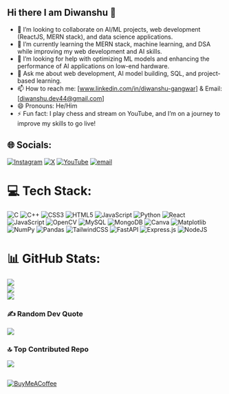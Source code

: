 ## Hi there I am Diwanshu 👋

- 👯 I’m looking to collaborate on AI/ML projects, web development (ReactJS, MERN stack), and data science applications.<br>
- 🌱 I’m currently learning the MERN stack, machine learning, and DSA while improving my web development and AI skills. <br> 
- 🤔 I’m looking for help with optimizing ML models and enhancing the performance of AI applications on low-end hardware. <br>
- 💬 Ask me about web development, AI model building, SQL, and project-based learning.  <br>
- 📫 How to reach me: [www.linkedin.com/in/diwanshu-gangwar] & Email:[diwanshu.dev44@gmail.com]<br> 
- 😄 Pronouns: He/Him  <br>
- ⚡ Fun fact: I play chess and stream on YouTube, and I’m on a journey to improve my skills to go live!<br>


## 🌐 Socials:
[![Instagram](https://img.shields.io/badge/Instagram-%23E4405F.svg?logo=Instagram&logoColor=white)](https://instagram.com/diwanshu_41) [![X](https://img.shields.io/badge/X-black.svg?logo=X&logoColor=white)](https://x.com/@TheRealDiwanshu) [![YouTube](https://img.shields.io/badge/YouTube-%23FF0000.svg?logo=YouTube&logoColor=white)](https://youtube.com/@mr_taiech) [![email](https://img.shields.io/badge/Email-D14836?logo=gmail&logoColor=white)](mailto:diwanshu.dev44@gmail.com) 

# 💻 Tech Stack:
![C](https://img.shields.io/badge/c-%2300599C.svg?style=for-the-badge&logo=c&logoColor=white) ![C++](https://img.shields.io/badge/c++-%2300599C.svg?style=for-the-badge&logo=c%2B%2B&logoColor=white) ![CSS3](https://img.shields.io/badge/css3-%231572B6.svg?style=for-the-badge&logo=css3&logoColor=white) ![HTML5](https://img.shields.io/badge/html5-%23E34F26.svg?style=for-the-badge&logo=html5&logoColor=white) ![JavaScript](https://img.shields.io/badge/javascript-%23323330.svg?style=for-the-badge&logo=javascript&logoColor=%23F7DF1E) ![Python](https://img.shields.io/badge/python-3670A0?style=for-the-badge&logo=python&logoColor=ffdd54) ![React](https://img.shields.io/badge/react-%2320232a.svg?style=for-the-badge&logo=react&logoColor=%2361DAFB) ![JavaScript](https://img.shields.io/badge/javascript-%23323330.svg?style=for-the-badge&logo=javascript&logoColor=%23F7DF1E) ![OpenCV](https://img.shields.io/badge/opencv-%23white.svg?style=for-the-badge&logo=opencv&logoColor=white) ![MySQL](https://img.shields.io/badge/mysql-4479A1.svg?style=for-the-badge&logo=mysql&logoColor=white) ![MongoDB](https://img.shields.io/badge/MongoDB-%234ea94b.svg?style=for-the-badge&logo=mongodb&logoColor=white) ![Canva](https://img.shields.io/badge/Canva-%2300C4CC.svg?style=for-the-badge&logo=Canva&logoColor=white) ![Matplotlib](https://img.shields.io/badge/Matplotlib-%23ffffff.svg?style=for-the-badge&logo=Matplotlib&logoColor=black) ![NumPy](https://img.shields.io/badge/numpy-%23013243.svg?style=for-the-badge&logo=numpy&logoColor=white) ![Pandas](https://img.shields.io/badge/pandas-%23150458.svg?style=for-the-badge&logo=pandas&logoColor=white) ![TailwindCSS](https://img.shields.io/badge/tailwindcss-%2338B2AC.svg?style=for-the-badge&logo=tailwind-css&logoColor=white) ![FastAPI](https://img.shields.io/badge/FastAPI-005571?style=for-the-badge&logo=fastapi) ![Express.js](https://img.shields.io/badge/express.js-%23404d59.svg?style=for-the-badge&logo=express&logoColor=%2361DAFB) ![NodeJS](https://img.shields.io/badge/node.js-6DA55F?style=for-the-badge&logo=node.js&logoColor=white)
# 📊 GitHub Stats:
![](https://github-readme-stats.vercel.app/api?username=DiwanshuG&theme=monokai&hide_border=false&include_all_commits=false&count_private=false)<br/>
![](https://nirzak-streak-stats.vercel.app/?user=DiwanshuG&theme=monokai&hide_border=false)<br/>
![](https://github-readme-stats.vercel.app/api/top-langs/?username=DiwanshuG&theme=monokai&hide_border=false&include_all_commits=false&count_private=false&layout=compact)

### ✍️ Random Dev Quote
![](https://quotes-github-readme.vercel.app/api?type=vetical&theme=dark)

### 🔝 Top Contributed Repo
![](https://github-contributor-stats.vercel.app/api?username=DiwanshuG&limit=5&theme=dark&combine_all_yearly_contributions=true)

  ##
  [![BuyMeACoffee](https://img.shields.io/badge/Buy%20Me%20a%20Coffee-ffdd00?style=for-the-badge&logo=buy-me-a-coffee&logoColor=black)](https://buymeacoffee.com/mr_taiech) 

  
<!-- Proudly created with GPRM ( https://gprm.itsvg.in ) -->



